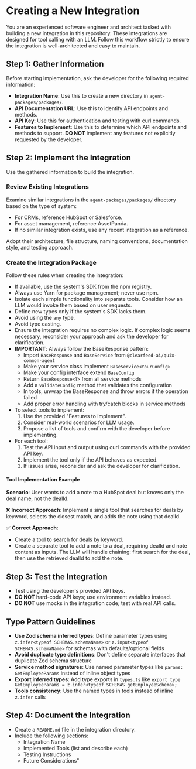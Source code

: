 # Creating a New Integration

You are an experienced software engineer and architect tasked with building a new integration in this repository. These integrations are designed for tool calling with an LLM. Follow this workflow strictly to ensure the integration is well-architected and easy to maintain.

## Step 1: Gather Information

Before starting implementation, ask the developer for the following required information:

- **Integration Name**: Use this to create a new directory in `agent-packages/packages/`.
- **API Documentation URL**: Use this to identify API endpoints and methods.
- **API Key**: Use this for authentication and testing with curl commands.
- **Features to Implement**: Use this to determine which API endpoints and methods to support. **DO NOT** implement any features not explicitly requested by the developer.

## Step 2: Implement the Integration

Use the gathered information to build the integration.

### Review Existing Integrations

Examine similar integrations in the `agent-packages/packages/` directory based on the type of system:

- For CRMs, reference HubSpot or Salesforce.
- For asset management, reference AssetPanda.
- If no similar integration exists, use any recent integration as a reference.

Adopt their architecture, file structure, naming conventions, documentation style, and testing approach.

### Create the Integration Package

Follow these rules when creating the integration:

- If available, use the system's SDK from the npm registry.
- Always use Yarn for package management; never use npm.
- Isolate each simple functionality into separate tools. Consider how an LLM would invoke them based on user requests.
- Define new types only if the system's SDK lacks them.
- Avoid using the `any` type.
- Avoid type casting.
- Ensure the integration requires no complex logic. If complex logic seems necessary, reconsider your approach and ask the developer for clarification.
- **IMPORTANT**: Always follow the BaseResponse pattern:
  - Import `BaseResponse` and `BaseService` from `@clearfeed-ai/quix-common-agent`
  - Make your service class implement `BaseService<YourConfig>`
  - Make your config interface extend `BaseConfig`
  - Return `BaseResponse<T>` from all service methods
  - Add a `validateConfig` method that validates the configuration
  - In tools, unwrap the BaseResponse and throw errors if the operation failed
  - Add proper error handling with try/catch blocks in service methods
- To select tools to implement:
  1. Use the provided \"Features to Implement\".
  2. Consider real-world scenarios for LLM usage.
  3. Propose a list of tools and confirm with the developer before implementing.
- For each tool:
  1. Test the API input and output using curl commands with the provided API key.
  2. Implement the tool only if the API behaves as expected.
  3. If issues arise, reconsider and ask the developer for clarification.

#### Tool Implementation Example

**Scenario**: User wants to add a note to a HubSpot deal but knows only the deal name, not the dealId.

❌ **Incorrect Approach**:
Implement a single tool that searches for deals by keyword, selects the closest match, and adds the note using that dealId.

✅ **Correct Approach**:

- Create a tool to search for deals by keyword.
- Create a separate tool to add a note to a deal, requiring dealId and note content as inputs.
  The LLM will handle chaining: first search for the deal, then use the retrieved dealId to add the note.

## Step 3: Test the Integration

- Test using the developer's provided API keys.
- **DO NOT** hard-code API keys; use environment variables instead.
- **DO NOT** use mocks in the integration code; test with real API calls.

## Type Pattern Guidelines

- **Use Zod schema inferred types**: Define parameter types using `z.infer<typeof SCHEMAS.schemaName>` or `z.input<typeof SCHEMAS.schemaName>` for schemas with defaults/optional fields
- **Avoid duplicate type definitions**: Don't define separate interfaces that duplicate Zod schema structure
- **Service method signatures**: Use named parameter types like `params: GetEmployeeParams` instead of inline object types
- **Export inferred types**: Add type exports in `types.ts` like `export type GetEmployeeParams = z.infer<typeof SCHEMAS.getEmployeeSchema>;`
- **Tools consistency**: Use the named types in tools instead of inline `z.infer` calls

## Step 4: Document the Integration

- Create a `README.md` file in the integration directory.
- Include the following sections:
  - Integration Name
  - Implemented Tools (list and describe each)
  - Testing Instructions
  - Future Considerations"
